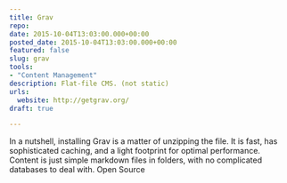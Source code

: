 ```yaml
---
title: Grav
repo: 
date: 2015-10-04T13:03:00.000+00:00
posted_date: 2015-10-04T13:03:00.000+00:00
featured: false
slug: grav
tools:
- "Content Management"
description: Flat-file CMS. (not static)
urls:
  website: http://getgrav.org/
draft: true

---
```

In a nutshell, installing Grav is a matter of unzipping the file. It is fast, has sophisticated caching, and a light footprint for optimal performance. Content is just simple markdown files in folders, with no complicated databases to deal with. Open Source
